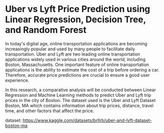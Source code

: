# Uber vs Lyft Price Prediction using Linear Regression, Decision Tree, and Random Forest

In today's digital age, online transportation applications are becoming increasingly popular and used by many people to facilitate daily transportation. Uber and Lyft are two leading online transportation applications widely used in various cities around the world, including Boston, Massachusetts. One important feature of online transportation applications is the ability to estimate the cost of a trip before ordering a car. Therefore, accurate price predictions are crucial to ensure a good user experience. 

In this research, a comparative analysis will be conducted between Linear Regression and Machine Learning methods to predict Uber and Lyft trip prices in the city of Boston. The dataset used is the Uber and Lyft Dataset Boston, MA which contains information about trip prices, distance, travel time, and other factors that affect the price.

dataset: https://www.kaggle.com/datasets/brllrb/uber-and-lyft-dataset-boston-ma
